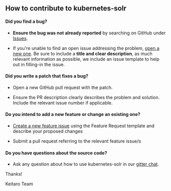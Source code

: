 ## How to contribute to kubernetes-solr

#### **Did you find a bug?**

* **Ensure the bug was not already reported** by searching on GitHub under [Issues](https://github.com/keitaroinc/kubernetes-solr/issues).

* If you're unable to find an open issue addressing the problem, [open a new one](https://github.com/keitaroinc/kubernetes-solr/issues/new). Be sure to include a **title and clear description**, as much relevant information as possible, we include an issue template to help out in filling-in the issue.

#### **Did you write a patch that fixes a bug?**

* Open a new GitHub pull request with the patch.

* Ensure the PR description clearly describes the problem and solution. Include the relevant issue number if applicable.

#### **Do you intend to add a new feature or change an existing one?**

* [Create a new feature issue](https://github.com/keitaroinc/kubernetes-solr/issues/new) using the Feature Request template and describe your proposed changes

* Submit a pull request referring to the relevant feature issue/s

#### **Do you have questions about the source code?**

* Ask any question about how to use kubernetes-solr in our [gitter chat](https://gitter.im/keitaroinc/ckan).

Thanks!

Keitaro Team
